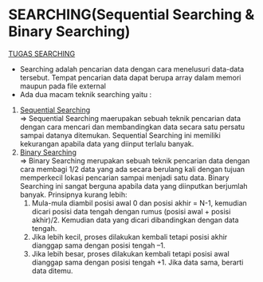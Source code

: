 # SEARCHING(Sequential Searching & Binary Searching)
[TUGAS SEARCHING](https://github.com/MeiLing19/ALGORITMA-DAN-STRUKTUR-DATA-ASSIGNMENT/tree/main/SEARCHING)
- Searching adalah pencarian data dengan cara menelusuri data-data tersebut. Tempat pencarian data dapat berupa array dalam memori maupun pada file external
- Ada dua macam teknik searching yaitu :
 1. [Sequential Searching](https://github.com/Rio-Arya/Algoritma-dan-Struktur-Data/tree/main/SEARCHING/Binary%20Searching)\
      &rArr; Sequential Searching maerupakan sebuah teknik pencarian data dengan cara mencari dan membandingkan data secara satu persatu sampai datanya ditemukan.
      Sequential Searching ini memiliki kekurangan apabila data yang diinput terlalu banyak.
 2. [Binary Searching](https://github.com/Rio-Arya/Algoritma-dan-Struktur-Data/tree/main/SEARCHING/Sequential%20Searching)\
      &rArr; Binary Searching merupakan sebuah teknik pencarian data dengan cara membagi 1/2 data yang ada secara berulang kali dengan tujuan memperkecil lokasi pencarian sampai menjadi satu data.
Binary Searching ini sangat berguna apabila data yang diinputkan berjumlah banyak. Prinsipnya kurang lebih:
      1. Mula-mula diambil posisi awal 0 dan posisi akhir = N-1, kemudian dicari posisi data tengah dengan rumus (posisi awal + posisi akhir)/2. Kemudian data yang dicari dibandingkan dengan data tengah.
      2. Jika lebih kecil, proses dilakukan kembali tetapi posisi akhir dianggap sama dengan posisi tengah –1.
      3. Jika lebih besar, proses dilakukan kembali tetapi posisi awal dianggap sama dengan posisi tengah +1. Jika data sama, berarti data ditemu.
